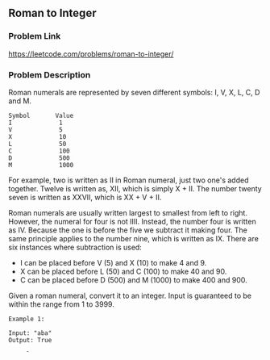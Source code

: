 ## Roman to Integer

### Problem Link
https://leetcode.com/problems/roman-to-integer/

### Problem Description 

Roman numerals are represented by seven different symbols: I, V, X, L, C, D and M.

```
Symbol       Value
I             1
V             5
X             10
L             50
C             100
D             500
M             1000

```

For example, two is written as II in Roman numeral, just two one's added together. Twelve is written as, XII, which is simply X + II. The number twenty seven is written as XXVII, which is XX + V + II.

Roman numerals are usually written largest to smallest from left to right. However, the numeral for four is not IIII. Instead, the number four is written as IV. Because the one is before the five we subtract it making four. The same principle applies to the number nine, which is written as IX. There are six instances where subtraction is used:

* I can be placed before V (5) and X (10) to make 4 and 9. 
* X can be placed before L (50) and C (100) to make 40 and 90. 
* C can be placed before D (500) and M (1000) to make 400 and 900.

Given a roman numeral, convert it to an integer. Input is guaranteed to be within the range from 1 to 3999.



```
Example 1:

Input: "aba"
Output: True

```


```
Example 2: 

Input: "abca"
Output: True
Explanation: You could delete the character 'c'.

```

**Note:**

The string will only contain lowercase characters a-z. The maximum length of the string is 50000.

### How to solve 

**Approach 1:** 

判断此数是不是回文数，如果不是，依次比较头尾的字符，当字符不相等的时候，传子字符判断是不是回文数从而判定结果

### Code (python)

[Approach 1](https://github.com/yanray/leetcode/blob/master/problems/0680Valid_Palindrome_II/0680Valid_Palindrome_II1.py)

```python
def isPalindrome(s):
    return s == s[::-1]

if s == s[::-1]:
    return True

first, last = 0, len(s) - 1

while first < last:
    if s[first] != s[last]:
        return isPalindrome(s[first + 1 : last + 1]) or isPalindrome(s[first : last])
    first += 1
    last -= 1
    
return True
```

